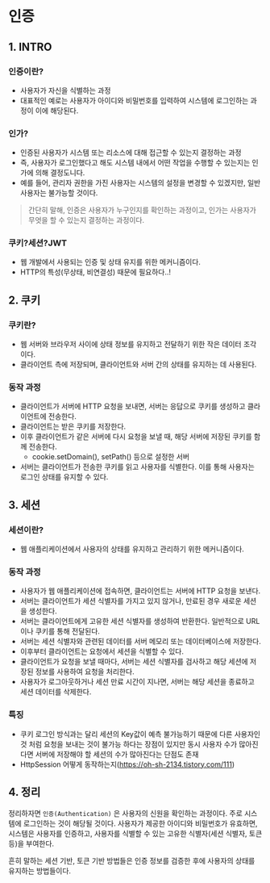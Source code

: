 # 인증

## 1. INTRO

### 인증이란?

- 사용자가 자신을 식별하는 과정
- 대표적인 예로는 사용자가 아이디와 비밀번호를 입력하여 시스템에 로그인하는 과정이 이에 해당된다.

### 인가?

- 인증된 사용자가 시스템 또는 리소스에 대해 접근할 수 있는지 결정하는 과정
- 즉, 사용자가 로그인했다고 해도 시스템 내에서 어떤 작업을 수행할 수 있는지는 인가에 의해 결정도니다.
- 예를 들어, 관리자 권한을 가진 사용자는 시스템의 설정을 변경할 수 있겠지만, 일반 사용자는 불가능할 것이다.

> 간단히 말해, 인증은 사용자가 누구인지를 확인하는 과정이고, 인가는 사용자가 무엇을 할 수 있는지 결정하는 과정이다.

### 쿠키?세션?JWT

- 웹 개발에서 사용되는 인증 및 상태 유지를 위한 메커니즘이다.
- HTTP의 특성(무상태, 비연결성) 때문에 필요하다..!

## 2. 쿠키

### 쿠키란?

- 웹 서버와 브라우저 사이에 상태 정보를 유지하고 전달하기 위한 작은 데이터 조각이다.
- 클라이언트 측에 저장되며, 클라이언트와 서버 간의 상태를 유지하는 데 사용된다.

### 동작 과정

- 클라이언트가 서버에 HTTP 요청을 보내면, 서버는 응답으로 쿠키를 생성하고 클라이언트에 전송한다.
- 클라이언트는 받은 쿠키를 저장한다.
- 이후 클라이언트가 같은 서버에 다시 요청을 보낼 때, 해당 서버에 저장된 쿠키를 함께 전송한다.
  - cookie.setDomain(), setPath() 등으로 설정한 서버
- 서버는 클라이언트가 전송한 쿠키를 읽고 사용자를 식별한다. 이를 통해 사용자는 로그인 상태를 유지할 수 있다.

## 3. 세션

### 세션이란?

- 웹 애플리케이션에서 사용자의 상태를 유지하고 관리하기 위한 메커니즘이다.

### 동작 과정

- 사용자가 웹 애플리케이션에 접속하면, 클라이언트는 서버에 HTTP 요청을 보낸다.
- 서버는 클라이언트가 세션 식별자를 가지고 있지 않거나, 만료된 경우 새로운 세션을 생성한다.
- 서버는 클라이언트에게 고유한 세션 식별자를 생성하여 반환한다. 일반적으로 URL이나 쿠키를 통해 전달된다.
- 서버는 세션 식별자와 관련된 데이터를 서버 메모리 또는 데이터베이스에 저장한다.
- 이후부터 클라이언트는 요청에서 세션을 식별할 수 있다.
- 클라이언트가 요청을 보낼 때마다, 서버는 세션 식별자를 검사하고 해당 세션에 저장된 정보를 사용하여 요청을 처리한다.
- 사용자가 로그아웃하거나 세션 만료 시간이 지나면, 서버는 해당 세션을 종료하고 세션 데이터를 삭제한다.

### 특징

- 쿠키 로그인 방식과는 달리 세션의 Key값이 예측 불가능하기 때문에 다른 사용자인 것 처럼 요청을 보내는 것이 불가능 하다는 장점이 있지만 동시 사용자 수가 많아진다면 서버에 저장해야 할 세션의 수가 많아진다는 단점도 존재
- HttpSession 어떻게 동작하는지(https://oh-sh-2134.tistory.com/111)

## 4. 정리

정리하자면 `인증(Authentication)` 은 사용자의 신원을 확인하는 과정이다. 주로 시스템에 로그인하는 것이 해당될 것이다. 사용자가 제공한 아이디와 비밀번호가 유효하면, 시스템은 사용자를 인증하고, 사용자를 식별할 수 있는 고유한 식별자(세션 식별자, 토큰 등)을 부여한다.

흔히 말하는 세션 기반, 토큰 기반 방법들은 인증 정보를 검증한 후에 사용자의 상태를 유지하는 방법들이다.
